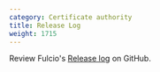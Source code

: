 ```yaml
---
category: Certificate authority
title: Release Log
weight: 1715
---
```


Review Fulcio's [Release log](https://github.com/sigstore/fulcio/releases) on GitHub.